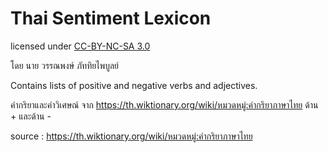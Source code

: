 ﻿# Thai Sentiment Lexicon

licensed under [CC-BY-NC-SA 3.0](http://creativecommons.org/licenses/by-nc-sa/3.0/)

โดย นาย วรรณพงษ์  ภัททิยไพบูลย์

Contains lists of positive and negative verbs and adjectives. 

คำกริยาและคำวิเศษณ์ จาก https://th.wiktionary.org/wiki/หมวดหมู่:คำกริยาภาษาไทย ด้าน + และด้าน -

source : https://th.wiktionary.org/wiki/หมวดหมู่:คำกริยาภาษาไทย